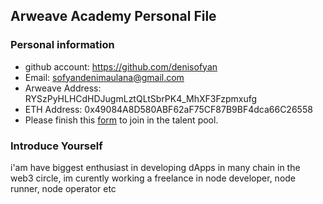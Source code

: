 ## Arweave Academy Personal File

### Personal information

- github account: https://github.com/denisofyan
- Email: sofyandenimaulana@gmail.com
- Arweave Address: RYSzPyHLHCdHDJugmLztQLtSbrPK4_MhXF3Fzpmxufg
- ETH Address: 0x49084A8D580ABF62aF75CF87B9BF4dca66C26558
- Please finish this [form](https://docs.google.com/forms/d/e/1FAIpQLSfWA5fIIcBgmRppm3jNz5vmf9Mai_QMVil-2pO4r7YKn_Zhtw/viewform?usp=sf_link) to join in the talent pool.

### Introduce Yourself
 i'am have biggest enthusiast in developing dApps in many chain in the web3 circle, im curently working a freelance in node developer, node runner, node operator etc
